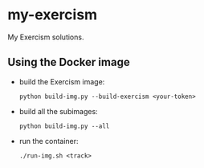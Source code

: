 # my-exercism
My Exercism solutions.

## Using the Docker image

- build the Exercism image:

      python build-img.py --build-exercism <your-token>

- build all the subimages:

      python build-img.py --all

- run the container:

      ./run-img.sh <track>

